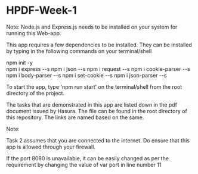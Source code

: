 # HPDF-Week-1

Note: Node.js and Express.js needs to be installed on your system for running this Web-app.

This app requires a few dependencies to be installed. They can be installed by typing in the following commands on your terminal/shell

npm init -y <br>
npm i express --s
npm i json --s
npm i request --s
npm i cookie-parser --s
npm i body-parser --s
npm i set-cookie --s
npm i json-parser --s

To start the app, type 'npm run start' on the terminal/shell from the root directory of the project.

The tasks that are demonstrated in this app are listed down in the pdf document issued by Hasura. The file can be found in the root directory of this repository. The links are named based on the same.

Note:

Task 2 assumes that you are connected to the internet. Do ensure that this app is allowed through your firewall.

If the port 8080 is unavailable, it can be easily changed as per the requirement by changing the value of var port in line number 11
